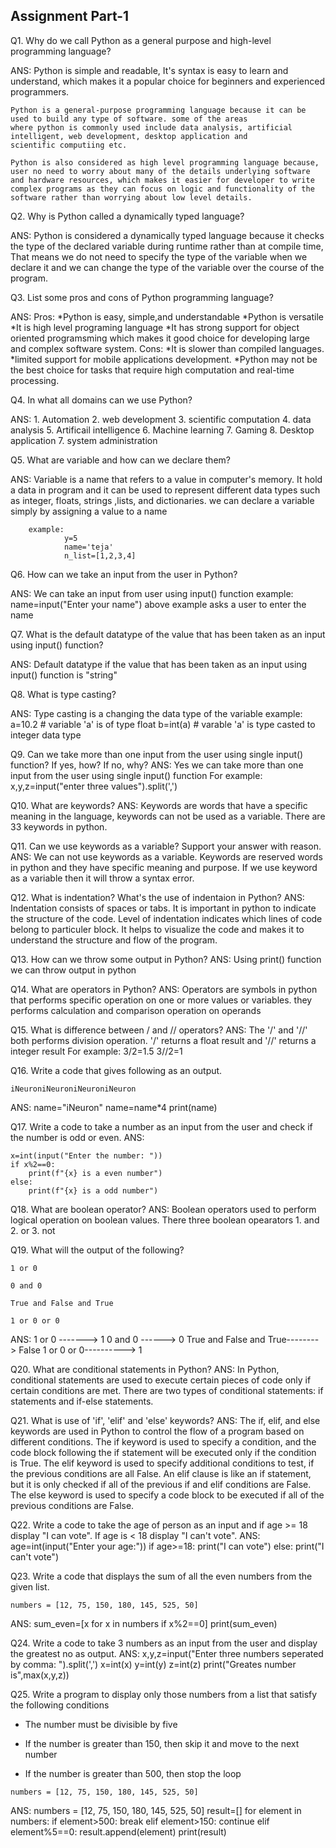 ## Assignment Part-1
Q1. Why do we call Python as a general purpose and high-level programming language?

ANS:
    Python is simple and readable, It's syntax is easy to learn and understand, which makes it a popular choice for beginners and experienced programmers.

    Python is a general-purpose programming language because it can be used to build any type of software. some of the areas
    where python is commonly used include data analysis, artificial intelligent, web development, desktop application and 
    scientific computiing etc.

    Python is also considered as high level programming language because, user no need to worry about many of the details underlying software and hardware resources, which makes it easier for developer to write complex programs as they can focus on logic and functionality of the software rather than worrying about low level details.
    

Q2. Why is Python called a dynamically typed language?

ANS:
    Python is considered a dynamically typed language because it checks the type of the declared variable during runtime rather than at compile time, That means we do not need to specify the type of the variable when we declare it and we can change the type of the variable over the course of the program.    

Q3. List some pros and cons of Python programming language?

ANS:
    Pros:
        *Python is easy, simple,and understandable
        *Python is versatile
        *It is high level programing language
        *It has strong support for object oriented programsming which makes it good choice for developing large and complex software system.
    Cons:
        *It is slower than compiled languages.
        *limited support for mobile applications development.
        *Python may not be the best choice for tasks that require high computation and real-time processing.


Q4. In what all domains can we use Python?

ANS:
    1. Automation
    2. web development
    3. scientific computation
    4. data analysis
    5. Artificail intelligence
    6. Machine learning
    7. Gaming
    8. Desktop application
    7. system administration



Q5. What are variable and how can we declare them?

ANS:
    Variable is a name that refers to a value in computer's memory. It hold a data in program and it can be used to represent different data types such as integer, floats, strings ,lists, and dictionaries.
    we can declare a variable simply by assigning a value to a name

        example:
                y=5
                name='teja'
                n_list=[1,2,3,4]



Q6. How can we take an input from the user in Python?

ANS:
    We can take an input from user using input() function 
    example:
            name=input("Enter your name")
    above example asks a user to enter the name


Q7. What is the default datatype of the value that has been taken as an input using input() function?

ANS:
    Default datatype if the value that has been taken as an input using input() function is "string"

Q8. What is type casting?

ANS:
    Type casting is a changing the data type of the variable
    example:
            a=10.2 # variable 'a' is of type float
            b=int(a) # varable 'a' is type casted to integer data type

Q9. Can we take more than one input from the user using single input() function? If yes, how? If no, why?
ANS:
    Yes we can take more than one input from the user using single input() function
    For example:
                x,y,z=input("enter three values").split(',')

Q10. What are keywords?
ANS:
    Keywords are words that have a specific meaning in the language, keywords can not be used as a variable.
    There are 33 keywords in python.

Q11. Can we use keywords as a variable? Support your answer with reason.
ANS:
    We can not use keywords as a variable. Keywords are reserved words in python and they have specific meaning and purpose.
    If we use keyword as a variable then it will throw a syntax error.

Q12. What is indentation? What's the use of indentaion in Python?
ANS:
    Indentation consists of spaces or tabs. It is important in python to indicate the structure of the code. 
    Level of indentation indicates which lines of code belong to particuler block.
    It helps to visualize the code and makes it to understand the structure and flow of the program.


Q13. How can we throw some output in Python?
ANS:
    Using print() function we can throw output in python

Q14. What are operators in Python?
ANS:
    Operators are symbols in python that performs specific operation on one or more values or variables.
    they performs calculation and comparison operation on operands 


Q15. What is difference between / and // operators?
ANS:
    The '/' and '//' both performs division operation. '/' returns a float result and '//' returns a integer result
    For example:
                3/2=1.5
                3//2=1

Q16. Write a code that gives following as an output.
```
iNeuroniNeuroniNeuroniNeuron
```
ANS:
    name="iNeuron"
    name=name*4
    print(name)

Q17. Write a code to take a number as an input from the user and check if the number is odd or even.
ANS:

    x=int(input("Enter the number: "))
    if x%2==0:
        print(f"{x} is a even number")
    else:
        print(f"{x} is a odd number")

Q18. What are boolean operator?
ANS:
    Boolean operators used to perform logical operation on boolean values. There three boolean opearators
        1. and
        2. or
        3. not


Q19. What will the output of the following?
```
1 or 0

0 and 0

True and False and True

1 or 0 or 0
```
ANS:
    1 or 0 -------> 1
    0 and 0 ------> 0
    True and False and True--------> False
    1 or 0 or 0----------> 1



Q20. What are conditional statements in Python?
ANS:
    In Python, conditional statements are used to execute certain pieces of code only if certain conditions are met. 
    There are two types of conditional statements: if statements and if-else statements.


Q21. What is use of 'if', 'elif' and 'else' keywords?
ANS:
    The if, elif, and else keywords are used in Python to control the flow of a program based on different conditions.
    The if keyword is used to specify a condition, and the code block following the if statement will be executed only if the condition is True.
    The elif keyword is used to specify additional conditions to test, if the previous conditions are all False. An elif clause is like an if statement, but it is only checked if all of the previous if and elif conditions are False. 
    The else keyword is used to specify a code block to be executed if all of the previous conditions are False.

Q22. Write a code to take the age of person as an input and if age >= 18 display "I can vote". If age is < 18 display "I can't vote".
ANS:
    age=int(input("Enter your age:"))
    if age>=18:
        print("I can vote")
    else:
        print("I can't vote")


Q23. Write a code that displays the sum of all the even numbers from the given list.
```
numbers = [12, 75, 150, 180, 145, 525, 50]
```
ANS:
    sum_even=[x for x in numbers if x%2==0]
    print(sum_even)     


Q24. Write a code to take 3 numbers as an input from the user and display the greatest no as output.
ANS:
    x,y,z=input("Enter three numbers seperated by comma: ").split(',')
    x=int(x)
    y=int(y)
    z=int(z)
    print("Greates number is",max(x,y,z))

Q25. Write a program to display only those numbers from a list that satisfy the following conditions

- The number must be divisible by five

- If the number is greater than 150, then skip it and move to the next number

- If the number is greater than 500, then stop the loop
```
numbers = [12, 75, 150, 180, 145, 525, 50]
```
ANS:
    numbers = [12, 75, 150, 180, 145, 525, 50]
    result=[]
    for element in numbers:
        if element>500:
            break
        elif element>150:
            continue
        elif element%5==0:
            result.append(element)
    print(result)
